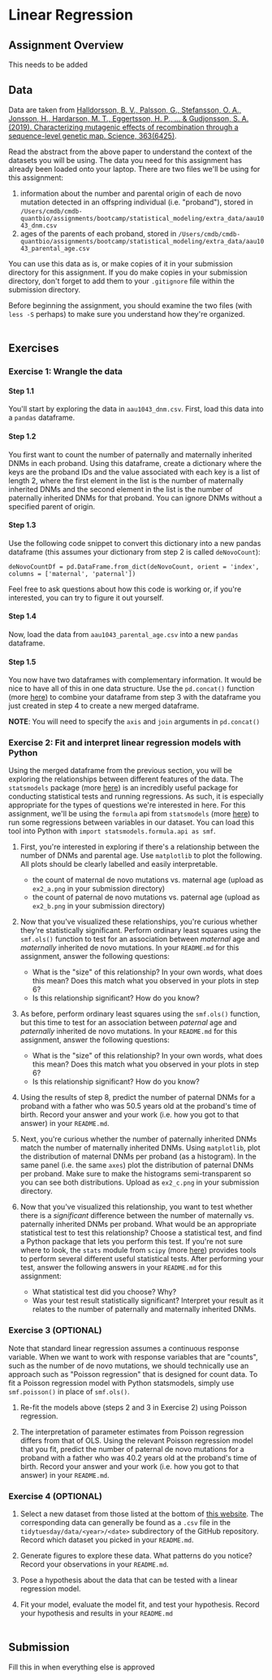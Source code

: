 # Linear Regression

## Assignment Overview

This needs to be added

## Data

Data are taken from [Halldorsson, B. V., Palsson, G., Stefansson, O. A., Jonsson, H., Hardarson, M. T., Eggertsson, H. P., ... & Gudjonsson, S. A. (2019). Characterizing mutagenic effects of recombination through a sequence-level genetic map. Science, 363(6425)](https://science.sciencemag.org/content/363/6425/eaau1043.abstract).

Read the abstract from the above paper to understand the context of the datasets you will be using. The data you need for this assignment has already been loaded onto your laptop. There are two files we'll be using for this assignment:
1. information about the number and parental origin of each de novo mutation detected in an offspring individual (i.e. "proband"), stored in `/Users/cmdb/cmdb-quantbio/assignments/bootcamp/statistical_modeling/extra_data/aau1043_dnm.csv`
2. ages of the parents of each proband, stored in `/Users/cmdb/cmdb-quantbio/assignments/bootcamp/statistical_modeling/extra_data/aau1043_parental_age.csv`

You can use this data as is, or make copies of it in your submission directory for this assignment. If you do make copies in your submission directory, don't forget to add them to your `.gitignore` file within the submission directory.

Before beginning the assignment, you should examine the two files (with `less -S` perhaps) to make sure you understand how they're organized.<br><br>

## Exercises

### Exercise 1: Wrangle the data

#### Step 1.1
You'll start by exploring the data in `aau1043_dnm.csv`. First, load this data into a `pandas` dataframe.

#### Step 1.2
You first want to count the number of paternally and maternally inherited DNMs in each proband. Using this dataframe, create a dictionary where the keys are the proband IDs and the value associated with each key is a list of length 2, where the first element in the list is the number of maternally inherited DNMs and the second element in the list is the number of paternally inherited DNMs for that proband. You can ignore DNMs without a specified parent of origin.

#### Step 1.3
Use the following code snippet to convert this dictionary into a new pandas dataframe (this assumes your dictionary from step 2 is called `deNovoCount`):

`deNovoCountDf = pd.DataFrame.from_dict(deNovoCount, orient = 'index', columns = ['maternal', 'paternal'])`

Feel free to ask questions about how this code is working or, if you're interested, you can try to figure it out yourself.

#### Step 1.4
Now, load the data from `aau1043_parental_age.csv` into a new `pandas` dataframe.

#### Step 1.5 
You now have two dataframes with complementary information. It would be nice to have all of this in one data structure. Use the `pd.concat()` function (more [here](https://pandas.pydata.org/docs/reference/api/pandas.concat.html)) to combine your dataframe from step 3 with the dataframe you just created in step 4 to create a new merged dataframe.

**NOTE**: You will need to specify the `axis` and `join` arguments in `pd.concat()`

### Exercise 2: Fit and interpret linear regression models with Python

Using the merged dataframe from the previous section, you will be exploring the relationships between different features of the data. The `statsmodels` package (more [here](https://www.statsmodels.org/stable/index.html)) is an incredibly useful package for conducting statistical tests and running regressions. As such, it is especially appropriate for the types of questions we're interested in here. For this assignment, we'll be using the `formula` api from `statsmodels` (more [here](https://www.statsmodels.org/stable/example_formulas.html)) to run some regressions between variables in our dataset. You can load this tool into Python with `import statsmodels.formula.api as smf`. 

1. First, you're interested in exploring if there's a relationship between the number of DNMs and parental age. Use `matplotlib` to plot the following. All plots should be clearly labelled and easily interpretable.
    * the count of maternal de novo mutations vs. maternal age (upload as `ex2_a.png` in your submission directory)
    * the count of paternal de novo mutations vs. paternal age (upload as `ex2_b.png` in your submission directory)

2. Now that you've visualized these relationships, you're curious whether they're statistically significant. Perform ordinary least squares using the `smf.ols()` function to test for an association between *maternal* age and *maternally* inherited de novo mutations. In your `README.md` for this assignment, answer the following questions:
    * What is the "size" of this relationship? In your own words, what does this mean? Does this match what you observed in your plots in step 6?
    * Is this relationship significant? How do you know?

3. As before, perform ordinary least squares using the `smf.ols()` function, but this time to test for an association between *paternal* age and *paternally* inherited de novo mutations. In your `README.md` for this assignment, answer the following questions:
    * What is the "size" of this relationship? In your own words, what does this mean? Does this match what you observed in your plots in step 6?
    * Is this relationship significant? How do you know?

4. Using the results of step 8, predict the number of paternal DNMs for a proband with a father who was 50.5 years old at the proband's time of birth. Record your answer and your work (i.e. how you got to that answer) in your `README.md`.

5. Next, you're curious whether the number of paternally inherited DNMs match the number of maternally inherited DNMs. Using `matplotlib`, plot the distribution of maternal DNMs per proband (as a histogram). In the same panel (i.e. the same `axes`) plot the distribution of paternal DNMs per proband. Make sure to make the histograms semi-transparent so you can see both distributions. Upload as `ex2_c.png` in your submission directory.

6. Now that you've visualized this relationship, you want to test whether there is a *significant* difference between the number of maternally vs. paternally inherited DNMs per proband. What would be an appropriate statistical test to test this relationship? Choose a statistical test, and find a Python package that lets you perform this test. If you're not sure where to look, the `stats` module from `scipy` (more [here](https://docs.scipy.org/doc/scipy/reference/stats.html)) provides tools to perform several different useful statistical tests. After performing your test, answer the following answers in your `README.md` for this assignment:
    * What statistical test did you choose? Why?
    * Was your test result statistically significant? Interpret your result as it relates to the number of paternally and maternally inherited DNMs.

### Exercise 3 (OPTIONAL)

Note that standard linear regression assumes a continuous response variable. When we want to work with response variables that are "counts", such as the number of de novo mutations, we should technically use an approach such as "Poisson regression" that is designed for count data. To fit a Poisson regression model with Python statsmodels, simply use `smf.poisson()` in place of `smf.ols()`.

1. Re-fit the models above (steps 2 and 3 in Exercise 2) using Poisson regression.

2. The interpretation of parameter estimates from Poisson regression differs from that of OLS. Using the relevant Poisson regression model that you fit, predict the number of paternal de novo mutations for a proband with a father who was 40.2 years old at the proband's time of birth. Record your answer and your work (i.e. how you got to that answer) in your `README.md`.

### Exercise 4 (OPTIONAL)

1. Select a new dataset from those listed at the bottom of [this website](https://github.com/rfordatascience/tidytuesday). The corresponding data can generally be found as a `.csv` file in the `tidytuesday/data/<year>/<date>` subdirectory of the GitHub repository. Record which dataset you picked in your `README.md`.
  
2. Generate figures to explore these data. What patterns do you notice? Record your observations in your `README.md`.

3. Pose a hypothesis about the data that can be tested with a linear regression model.

4. Fit your model, evaluate the model fit, and test your hypothesis. Record your hypothesis and results in your `README.md`<br><br>

## Submission

Fill this in when everything else is approved<br><br>
